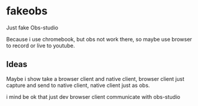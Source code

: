 # fakeobs
Just fake Obs-studio

Because i use chromebook, but obs not work there, so maybe use browser to record or live to youtube.

## Ideas

Maybe i show take a browser client and native client, browser client just capture and send to native client, native client just as obs.

i mind be ok that just dev browser client communicate with obs-studio


